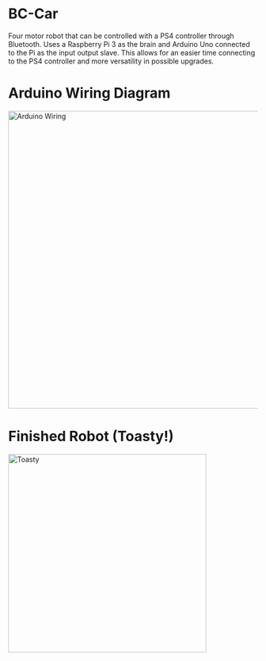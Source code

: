 # BC-Car
Four motor robot that can be controlled with a PS4 controller through Bluetooth. Uses a Raspberry Pi 3 as the brain and Arduino Uno connected to the Pi as the input output slave. This allows for an easier time connecting to the PS4 controller and more versatility in possible upgrades.
# Arduino Wiring Diagram

<img src="https://github.com/ZacharyRJohnson/BC-Car/blob/master/BCCarWiring_bb.png?raw=true" width=600 alt="Arduino Wiring">

# Finished Robot (Toasty!)

<img src="https://github.com/ZacharyRJohnson/BC-Car/blob/master/Toasty.jpg?raw=true" width=400 alt="Toasty">
